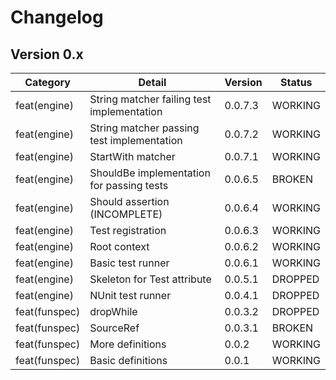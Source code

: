 ﻿# Changelog

## Version 0.x

| Category      | Detail                                    | Version | Status  |
| ------------- | ----------------------------------------- | ------- | ------- |
| feat(engine) | String matcher failing test implementation | 0.0.7.3 | WORKING |
| feat(engine)  | String matcher passing test implementation | 0.0.7.2 | WORKING |
| feat(engine)  | StartWith matcher                         | 0.0.7.1 | WORKING |
| feat(engine)  | ShouldBe implementation for passing tests | 0.0.6.5 | BROKEN  |
| feat(engine)  | Should assertion (INCOMPLETE)             | 0.0.6.4 | WORKING |
| feat(engine)  | Test registration                         | 0.0.6.3 | WORKING |
| feat(engine)  | Root context                              | 0.0.6.2 | WORKING |
| feat(engine)  | Basic test runner                         | 0.0.6.1 | WORKING |
| feat(engine)  | Skeleton for Test attribute               | 0.0.5.1 | DROPPED |
| feat(engine)  | NUnit test runner                         | 0.0.4.1 | DROPPED |
| feat(funspec) | dropWhile                                 | 0.0.3.2 | DROPPED |
| feat(funspec) | SourceRef                                 | 0.0.3.1 | BROKEN  |
| feat(funspec) | More definitions                          | 0.0.2   | WORKING |
| feat(funspec) | Basic definitions                         | 0.0.1   | WORKING |
